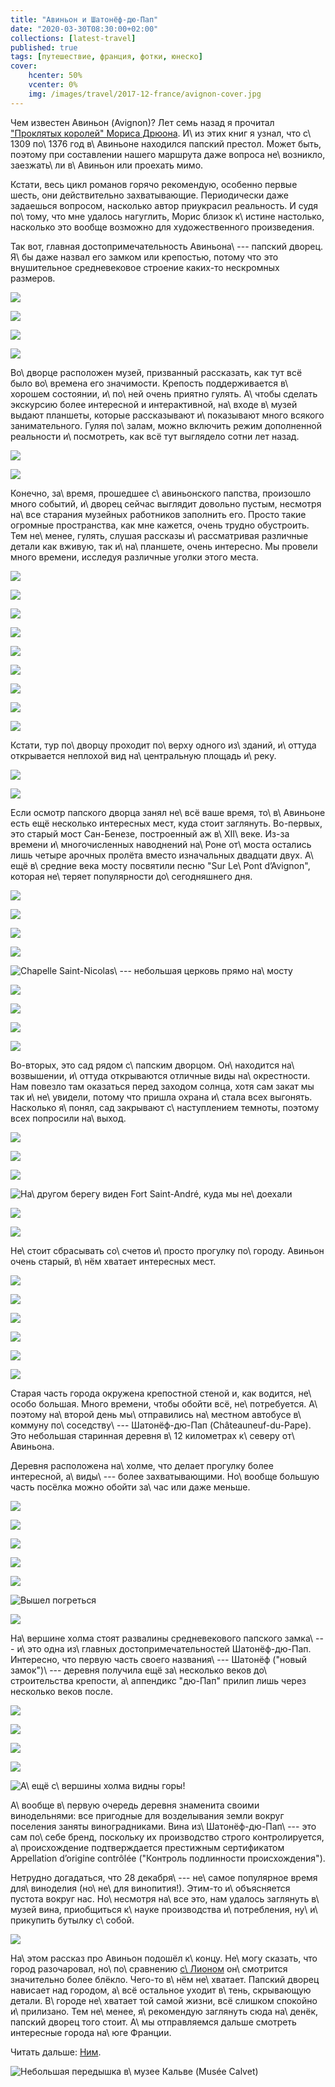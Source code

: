 ```yaml
---
title: "Авиньон и Шатонёф-дю-Пап"
date: "2020-03-30T08:30:00+02:00"
collections: [latest-travel]
published: true
tags: [путешествие, франция, фотки, юнеско]
cover:
    hcenter: 50%
    vcenter: 0%
    img: /images/travel/2017-12-france/avignon-cover.jpg
---
```


Чем известен Авиньон (Avignon)? Лет семь назад я прочитал ["Проклятых королей"
Мориса Дрюона][books]. И\ из этих книг я узнал, что с\ 1309 по\ 1376 год
в\ Авиньоне находился папский престол. Может быть, поэтому при составлении
нашего маршрута даже вопроса не\ возникло, заезжать\ ли в\ Авиньон или проехать
мимо. 

Кстати, весь цикл романов горячо рекомендую, особенно первые шесть, они
действительно захватывающие. Периодически даже задаешься вопросом, насколько
автор приукрасил реальность. И судя по\ тому, что мне удалось нагуглить, Морис
близок к\ истине настолько, насколько это вообще возможно для художественного
произведения.

<!--more-->

Так вот, главная достопримечательность Авиньона\ --- папский дворец. Я\ бы даже
назвал его замком или крепостью, потому что это внушительное средневековое
строение каких-то нескромных размеров. 

![](/images/travel/2017-12-france/avignon-palais-1.jpg)

![](/images/travel/2017-12-france/avignon-palais-2.jpg)

![](/images/travel/2017-12-france/avignon-palais-3.jpg)

![](/images/travel/2017-12-france/avignon-palais-4.jpg)

Во\ дворце расположен музей, призванный рассказать, как тут всё было во\ времена
его значимости. Крепость поддерживается в\ хорошем состоянии, и\ по\ ней очень
приятно гулять. А\ чтобы сделать экскурсию более интересной и интерактивной,
на\ входе в\ музей выдают планшеты, которые рассказывают и\ показывают много
всякого занимательного. Гуляя по\ залам, можно включить режим дополненной
реальности и\ посмотреть, как всё тут выглядело сотни лет назад.

![](/images/travel/2017-12-france/avignon-tablet-1.jpg)

![](/images/travel/2017-12-france/avignon-tablet-2.jpg)

Конечно, за\ время, прошедшее с\ авиньонского папства, произошло много событий,
и\ дворец сейчас выглядит довольно пустым, несмотря на\ все старания музейных
работников заполнить его. Просто такие огромные пространства, как мне кажется,
очень трудно обустроить. Тем не\ менее, гулять, слушая рассказы и\ рассматривая
различные детали как вживую, так и\ на\ планшете, очень интересно. Мы провели
много времени, исследуя различные уголки этого места. 

![](/images/travel/2017-12-france/avignon-tour-1.jpg)

![](/images/travel/2017-12-france/avignon-tour-2.jpg)

![](/images/travel/2017-12-france/avignon-tour-3.jpg)

![](/images/travel/2017-12-france/avignon-tour-4.jpg)

![](/images/travel/2017-12-france/avignon-tour-5.jpg)

![](/images/travel/2017-12-france/avignon-tour-6.jpg)

![](/images/travel/2017-12-france/avignon-tour-7.jpg)

![](/images/travel/2017-12-france/avignon-tour-8.jpg)

![](/images/travel/2017-12-france/avignon-tour-9.jpg)

Кстати, тур по\ дворцу проходит по\ верху одного из\ зданий, и\ оттуда
открывается неплохой вид на\ центральную площадь и\ реку.

![](/images/travel/2017-12-france/avignon-top-1.jpg)

![](/images/travel/2017-12-france/avignon-top-2.jpg)

Если осмотр папского дворца занял не\ всё ваше время, то\ в\ Авиньоне есть ещё
несколько интересных мест, куда стоит заглянуть. Во-первых, это старый мост
Сан-Бенезе, построенный аж в\ XII\ веке. Из-за времени и\ многочисленных
наводнений на\ Роне от\ моста остались лишь четыре арочных пролёта вместо
изначальных двадцати двух. А\ ещё в\ средние века мосту посвятили песню "Sur
Le\ Pont d’Avignon", которая не\ теряет популярности до\ сегодняшнего дня.

![](https://www.youtube.com/watch?v=6OucINzR7EU)

![](/images/travel/2017-12-france/avignon-bridge-1.jpg)

![](/images/travel/2017-12-france/avignon-bridge-2.jpg)

![](/images/travel/2017-12-france/avignon-bridge-3.jpg)

![Chapelle Saint-Nicolas\ --- небольшая церковь прямо на\ мосту](/images/travel/2017-12-france/avignon-bridge-4.jpg)

![](/images/travel/2017-12-france/avignon-bridge-5.jpg)

![](/images/travel/2017-12-france/avignon-bridge-6.jpg)

![](/images/travel/2017-12-france/avignon-bridge-7.jpg)

![](/images/travel/2017-12-france/avignon-bridge-8.jpg)

Во-вторых, это сад рядом с\ папским дворцом. Он\ находится на\ возвышении,
и\ оттуда открываются отличные виды на\ окрестности. Нам повезло там оказаться
перед заходом солнца, хотя сам закат мы так и\ не\ увидели, потому что пришла
охрана и\ стала всех выгонять. Насколько я\ понял, сад закрывают
с\ наступлением темноты, поэтому всех попросили на\ выход.

![](/images/travel/2017-12-france/avignon-garden-1.jpg)

![](/images/travel/2017-12-france/avignon-garden-2-pano.jpg)

![](/images/travel/2017-12-france/avignon-garden-3.jpg)

![На\ другом берегу виден Fort Saint-André, куда мы не\ доехали](/images/travel/2017-12-france/avignon-garden-4.jpg)

![](/images/travel/2017-12-france/avignon-garden-5.jpg)

![](/images/travel/2017-12-france/avignon-garden-6.jpg)

Не\ стоит сбрасывать со\ счетов и\ просто прогулку по\ городу. Авиньон очень
старый, в\ нём хватает интересных мест. 

![](/images/travel/2017-12-france/avignon-streets-1.jpg)

![](/images/travel/2017-12-france/avignon-streets-2.jpg)

![](/images/travel/2017-12-france/avignon-streets-3.jpg)

![](/images/travel/2017-12-france/avignon-streets-4.jpg)

![](/images/travel/2017-12-france/avignon-streets-5.jpg)

![](/images/travel/2017-12-france/avignon-streets-6.jpg)

Старая часть города окружена крепостной стеной и, как водится, не\ особо
большая. Много времени, чтобы обойти всё, не\ потребуется. А\ поэтому
на\ второй день мы\ отправились на\ местном автобусе в\ коммуну
по\ соседству\ --- Шатонёф-дю-Пап (Châteauneuf-du-Pape). Это небольшая старинная
деревня в\ 12 километрах к\ северу от\ Авиньона.

Деревня расположена на\ холме, что делает прогулку более интересной,
а\ виды\ --- более захватывающими. Но\ вообще большую часть посёлка можно обойти
за\ час или даже меньше.

![](/images/travel/2017-12-france/chateauxneuf-walk-1.jpg)

![](/images/travel/2017-12-france/chateauxneuf-walk-2.jpg)

![](/images/travel/2017-12-france/chateauxneuf-walk-3.jpg)

![](/images/travel/2017-12-france/chateauxneuf-walk-4.jpg)

![](/images/travel/2017-12-france/chateauxneuf-walk-5.jpg)

![Вышел погреться](/images/travel/2017-12-france/chateauxneuf-walk-6.jpg)

![](/images/travel/2017-12-france/chateauxneuf-walk-7.jpg)

На\ вершине холма стоят развалины средневекового папского замка\ --- и\ это одна
из\ главных достопримечательностей Шатонёф-дю-Пап. Интересно, что первую часть
своего названия\ --- Шатонёф ("новый замок")\ --- деревня получила ещё
за\ несколько веков до\ строительства крепости, а\ аппендикс "дю-Пап" прилип
лишь через несколько веков после.

![](/images/travel/2017-12-france/chateauxneuf-castle-1.jpg)

![](/images/travel/2017-12-france/chateauxneuf-castle-2.jpg)

![](/images/travel/2017-12-france/chateauxneuf-castle-3.jpg)

![](/images/travel/2017-12-france/chateauxneuf-castle-4.jpg)

![А\ ещё с\ вершины холма видны горы!](/images/travel/2017-12-france/chateauxneuf-castle-5.jpg)

А\ вообще в\ первую очередь деревня знаменита своими винодельнями: все
пригодные для возделывания земли вокруг поселения заняты виноградниками. Вина
из\ Шатонёф-дю-Пап\ --- это сам по\ себе бренд, поскольку их производство строго
контролируется, а\ происхождение подтверждается престижным сертификатом
Appellation d’origine contrôlée ("Контроль подлинности происхождения").

Нетрудно догадаться, что 28 декабря\ --- не\ самое популярное время
для\ виноделия (но\ не\ для винопития!). Этим-то и\ объясняется пустота вокруг нас.
Но\ несмотря на\ все это, нам удалось заглянуть в\ музей вина, приобщиться
к\ науке производства и\ потребления, ну\ и\ прикупить бутылку с\ собой.

![](/images/travel/2017-12-france/chateauxneuf-wine.jpg)

На\ этом рассказ про Авиньон подошёл к\ концу. Не\ могу сказать, что город
разочаровал, но\ по\ сравнению [с\ Лионом][lyon] он\ смотрится значительно более
блёкло. Чего-то в\ нём не\ хватает. Папский дворец нависает над городом, а\ всё
остальное уходит в\ тень, скрывающую детали. В\ городе не\ хватает той самой жизни,
всё слишком спокойно и\ прилизано. Тем не\ менее, я\ рекомендую заглянуть сюда
на\ денёк, папский дворец того стоит. А\ мы отправляемся дальше смотреть
интересные города на\ юге Франции.

Читать дальше: [Ним](/post/nimes/).

![Небольшая передышка в\ музее Кальве (Musée Calvet)](/images/travel/2017-12-france/avignon-end.jpg)

[books]: https://ru.wikipedia.org/wiki/Проклятые_короли
[lyon]: /post/lyon/
